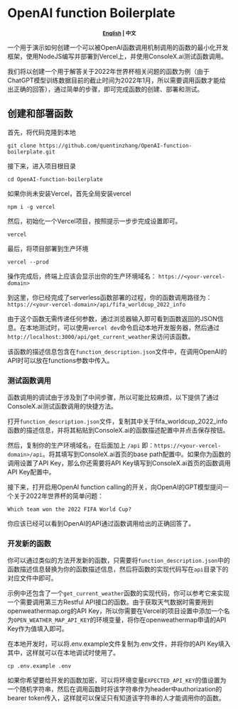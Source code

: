 # OpenAI function Boilerplate

<!-- [English Version](README.md)｜中文版 -->
<p align="center"><small><b><a href="README.md">English</a> | 中文</b></small></p>


一个用于演示如何创建一个可以被OpenAI函数调用机制调用的函数的最小化开发框架，使用NodeJS编写并部署到Vercel上，并使用ConsoleX.ai测试函数调用。

我们将以创建一个用于解答关于2022年世界杯相关问题的函数为例（由于ChatGPT模型训练数据目前的截止时间为2022年1月，所以需要调用函数才能给出正确的回答），通过简单的步骤，即可完成函数的创建、部署和测试。

## 创建和部署函数

首先，将代码克隆到本地
```
git clone https://github.com/quentinzhang/OpenAI-function-boilerplate.git
```

接下来，进入项目根目录
```
cd OpenAI-function-boilerplate
```

如果你尚未安装Vercel，首先全局安装vercel
```
npm i -g vercel
```

然后，初始化一个Vercel项目，按照提示一步步完成设置即可。
```
vercel
```

最后，将项目部署到生产环境

```
vercel --prod
```

操作完成后，终端上应该会显示出你的生产环境域名：
```https://<your-vercel-domain>```

到这里，你已经完成了serverless函数部署的过程，你的函数调用路径为：
```https://<your-vercel-domain>/api/fifa_worldcup_2022_info```

由于这个函数无需传递任何参数，通过浏览器输入即可看到函数返回的JSON信息。在本地测试时，可以使用```vercel dev```命令启动本地开发服务器，然后通过```http://localhost:3000/api/get_current_weather```来访问该函数。

该函数的描述信息包含在```function_description.json```文件中，在调用OpenAI的API时可以放在functions参数中传入。

### 测试函数调用

函数调用的调试由于涉及到了中间步骤，所以可能比较麻烦，以下提供了通过ConsoleX.ai测试函数调用的快捷方法。

打开```function_description.json```文件，复制其中关于fifa_worldcup_2022_info函数的描述信息，并将其粘贴到ConsoleX.ai的函数描述配置中并点击保存按钮。

然后，复制你的生产环境域名，在后面加上 ```/api``` 即：```https://<your-vercel-domain>/api```。将其填写到ConsoleX.ai首页的base path配置中。如果你为函数的调用设置了API Key，那么你还需要将API Key填写到ConsoleX.ai首页的函数调用API Key配置中。

接下来，打开启用OpenAI function calling的开关，向OpenAI的GPT模型提问一个关于2022年世界杯的简单问题：
```
Which team won the 2022 FIFA World Cup?
```

你应该已经可以看到OpenAI的API通过函数调用给出的正确回答了。

### 开发新的函数

你可以通过类似的方法开发新的函数，只需要将```function_description.json```中的函数描述信息替换为你的函数描述信息，然后将函数的实现代码写在```api```目录下的对应文件中即可。

示例中还包含了一个```get_current_weather```函数的实现代码，你可以参考它来实现一个需要调用第三方Restful API接口的函数。由于获取天气数据时需要用到openweathermap.org的API Key，所以你需要在Vercel的项目设置中添加一个名为```OPEN_WEATHER_MAP_API_KEY```的环境变量，将你在openweathermap申请的API Key作为值填入即可。

在本地开发时，可以将.env.example文件复制为.env文件，并将你的API Key填入其中，这样就可以在本地调试时使用了。
```
cp .env.example .env
```

如果你希望要给开发的函数加密，可以将环境变量```EXPECTED_API_KEY```的值设置为一个随机字符串，然后在调用函数时将该字符串作为header中authorization的bearer token传入，这样就可以保证只有知道该字符串的人才能调用你的函数。